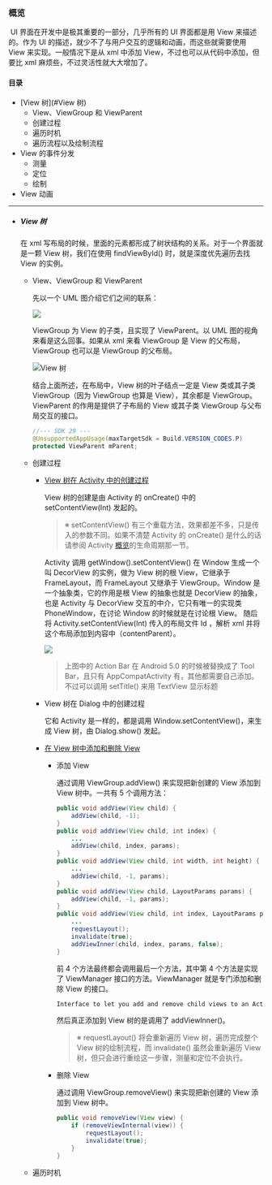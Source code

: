 ### 概览

​	UI 界面在开发中是极其重要的一部分，几乎所有的 UI 界面都是用 View 来描述的。作为 UI 的描述，就少不了与用户交互的逻辑和动画，而这些就需要使用 View 来实现。一般情况下是从 xml 中添加 View，不过也可以从代码中添加，但要比 xml 麻烦些，不过灵活性就大大增加了。

#### 目录

- [View 树](#View 树)
  - View、ViewGroup 和 ViewParent
  - 创建过程
  - 遍历时机
  - 遍历流程以及绘制流程
- View 的事件分发
  - 测量
  - 定位
  - 绘制
- View 动画

***

- ##### View 树

  在 xml 写布局的时候，里面的元素都形成了树状结构的关系。对于一个界面就是一颗 View 树，我们在使用 findViewById() 时，就是深度优先遍历去找 View 的实例。
  
  - View、ViewGroup 和 ViewParent
  
    先以一个 UML 图介绍它们之间的联系：
  
    ![](http://chuantu.xyz/t6/714/1580691912x989559058.jpg)
  
    ViewGroup 为 View 的子类，且实现了 ViewParent。以 UML 图的视角来看是这么回事。如果从 xml 来看 ViewGroup 是 View 的父布局，ViewGroup 也可以是 ViewGroup 的父布局。
  
    ![View 树](https://developer.android.google.cn/images/viewgroup_2x.png)
  
    结合上面所述，在布局中，View 树的叶子结点一定是 View 类或其子类 ViewGroup（因为 ViewGroup 也算是 View），其余都是 ViewGroup。ViewParent 的作用是提供了子布局的 View 或其子类 ViewGroup 与父布局交互的接口。
  
    ```Java
    //--- SDK 29 ---
    @UnsupportedAppUsage(maxTargetSdk = Build.VERSION_CODES.P)
    protected ViewParent mParent;
    ```
  
  - 创建过程
  
    - [View 树在 Activity 中的创建过程](https://github.com/MemoryLimitExceeded/Android/blob/master/%E7%9F%A5%E8%AF%86%E7%82%B9/readme%E8%AF%A6%E7%BB%86%E5%86%85%E5%AE%B9/Android/UI/View%20%E4%BD%93%E7%B3%BB/View%20%E6%A0%91%E5%9C%A8%20Activity%20%E4%B8%AD%E7%9A%84%E5%88%9B%E5%BB%BA%E8%BF%87%E7%A8%8B.md)
  
      View 树的创建是由 Activity 的 onCreate() 中的 setContentView(Int) 发起的。
  
      > ※ setContentView() 有三个重载方法，效果都差不多，只是传入的参数不同。如果不清楚 Activity 的 onCreate() 是什么的话请参阅 Activity [概览](https://github.com/MemoryLimitExceeded/Android/blob/master/%E7%9F%A5%E8%AF%86%E7%82%B9/readme%E8%AF%A6%E7%BB%86%E5%86%85%E5%AE%B9/Android/%E5%9B%9B%E5%A4%A7%E7%BB%84%E4%BB%B6/Activity/%E6%A6%82%E8%A7%88.md)的生命周期那一节。
  
      Activity 调用 getWindow().setContentView() 在 Window 生成一个叫 DecorView 的实例，做为 View 树的根 View，它继承于  FrameLayout，而 FrameLayout 又继承于 ViewGroup。Window 是一个抽象类，它的作用是根 View 的抽象也就是 DecorView 的抽象，也是 Activity 与 DecorView 交互的中介，它只有唯一的实现类 PhoneWindow，在讨论 Window 的时候就是在讨论根 View。 随后将 Activity.setContentView(Int) 传入的布局文件 Id ，解析 xml 并将这个布局添加到内容中（contentParent）。
  
      ![](https://upload-images.jianshu.io/upload_images/7522223-68eef8da18fe8dce.png?imageMogr2/auto-orient/strip|imageView2/2/format/webp)
  
      > 上图中的 Action Bar 在 Android 5.0 的时候被替换成了 Tool Bar，且只有 AppCompatActivity 有，其他都需要自己添加。不过可以调用 setTitle() 来用 TextView 显示标题
  
    - View 树在 Dialog 中的创建过程
  
      它和 Activity 是一样的，都是调用 Window.setContentView()，来生成 View 树，由 Dialog.show() 发起。
  
    - [在 View 树中添加和删除 View](https://github.com/MemoryLimitExceeded/Android/blob/master/%E7%9F%A5%E8%AF%86%E7%82%B9/readme%E8%AF%A6%E7%BB%86%E5%86%85%E5%AE%B9/Android/UI/View%20%E4%BD%93%E7%B3%BB/%E5%9C%A8%20View%20%E6%A0%91%E4%B8%AD%E6%B7%BB%E5%8A%A0%E5%92%8C%E5%88%A0%E9%99%A4%20View.md)
  
      - 添加 View
  
        通过调用 ViewGroup.addView() 来实现把新创建的 View 添加到 View 树中。一共有 5 个调用方法：
  
        ```java
        public void addView(View child) {
            addView(child, -1);
        }
        public void addView(View child, int index) {
            ...
            addView(child, index, params);
        }
        public void addView(View child, int width, int height) {
            ...
            addView(child, -1, params);
        }
        public void addView(View child, LayoutParams params) {
            addView(child, -1, params);
        }
        public void addView(View child, int index, LayoutParams params) {
            ...
            requestLayout();
            invalidate(true);
            addViewInner(child, index, params, false);
        }
        ```
  
        前 4 个方法最终都会调用最后一个方法，其中第 4 个方法是实现了 ViewManager 接口的方法。ViewManager 就是专门添加和删除 View 的接口。
  
        ```java
        Interface to let you add and remove child views to an Activity（个人认为只要有类似 Activity 的 View 树就能使用这个接口，例如 Dialog）. To get an instance of this class, call {@link android.content.Context#getSystemService(java.lang.String) Context.getSystemService()}.
        ```
  
        然后真正添加到 View 树的是调用了 addViewInner()。
  
        > ※ requestLayout() 将会重新遍历 View 树，遍历完成整个 View 树的绘制流程，而 invalidate() 虽然会重新遍历 View 树，但只会进行重绘这一步骤，测量和定位不会执行。
  
      - 删除 View
  
        通过调用 ViewGroup.removeView() 来实现把新创建的 View 添加到 View 树中。
  
        ```java
        public void removeView(View view) {
            if (removeViewInternal(view)) {
                requestLayout();
                invalidate(true);
            }
        }
        ```
  
  - 遍历时机
  
    
  
    